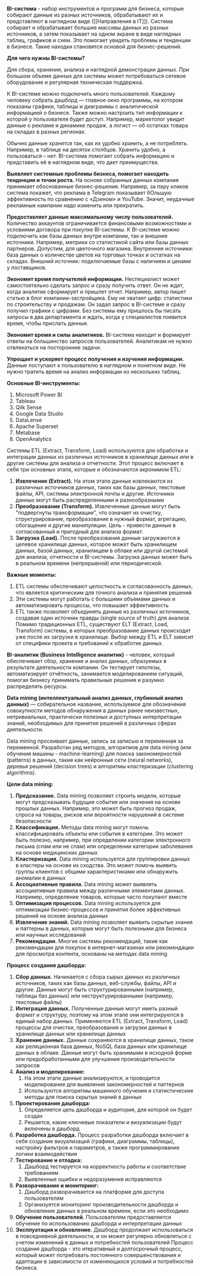 **BI-система** - набор инструментов и программ для бизнеса, которые собирают данные из разных источников, обрабатывают их и представляют в наглядном виде ([[Направления в IT]]). Система собирает и обрабатывает большие массивы данных из разных источников, а затем показывает на одном экране в виде наглядных таблиц, графиков и схем. Это помогает увидеть проблемы и тенденции в бизнесе. Такие находки становятся основой для бизнес-решений.

**Для чего нужны BI-системы?**

Для сбора, хранения, анализа и наглядной демонстрации данных. При большом объеме данных для системы может потребоваться сетевое оборудование и регулярная техническая поддержка.

К BI-системе можно подключить много пользователей. Каждому человеку собрать дашборд — главное окно программы, на котором показаны графики, таблицы и диаграммы с аналитической информацией о бизнесе. Также можно настроить тип информации к которой у пользователя будет доступ. Например, маркетолог увидит данные о рекламе и динамике продаж, а логист — об остатках товара на складах в разных регионах.

Обычно данные хранятся так, как их удобно хранить, а не потреблять. Например, в таблице на десяток столбцов. Хранить удобно, а пользоваться – нет. BI-система помогает собрать информацию и представить её в наглядном виде, что дает преимущества. 

**Выявляет системные проблемы бизнеса, помогает находить тенденции и точки роста.** На основе собранных данных компания принимает обоснованные бизнес-решения. Например, за пару кликов система покажет, что реклама в Telegram показывает бОльшую эффективность по сравнению с «Дзеном» и YouTube. Значит, неудачные рекламные кампании надо изменить или прекратить.

**Предоставляет данные максимальному числу пользователей.** Количество аккаунтов ограничивается финансовыми возможностями и условиями договора при покупке BI-системы. К BI-системе можно подключить как базы данных внутри компании, так и внешние источники. Например, метрики со статистикой сайта или базы данных партнеров. Допустим, для цветочного магазина. Внутренние источники: база данных о количестве цветов на торговых точках и остатках на складах. Внешний источник: подключаемые базы с наличием и ценами у поставщиков.

**Экономит время получателей информации.** Неспециалист может самостоятельно сделать запрос и сразу получить ответ. Он не ждет, когда аналитик сформирует и пришлет отчет. Например, автор пишет статью в блог компании-застройщика. Ему не хватает цифр: статистики по строительству и продажам. Он задал запрос в BI-системе и сразу получил графики с цифрами. Без системы ему пришлось бы писать запросы в два департамента и ждать, когда у специалистов появится время, чтобы прислать данные.

**Экономит время и силы аналитиков.** BI-система находит и формирует ответы на большинство запросов пользователей. Аналитикам не нужно отвлекаться на посторонние задачи.

**Упрощает и ускоряет процесс получения и изучения информации.** Данные поступают к пользователю в наглядном и понятном виде. Не нужно тратить время на анализ информации из нескольких таблиц.

**Основные BI-инструменты:**
1) Microsoft Power BI 
2) Tableau
3) Qilk Sense
4) Google Data Studio
5) DataLense
6) Apache Superset
7) Metabase
8) OpenAnalytics

Системы ETL (Extract, Transform, Load) используются для обработки и интеграции данных из различных источников в хранилище данных или в другие системы для анализа и отчетности. Этот процесс включает в себя три основных этапа, которые и обозначаются акронимом ETL:
1) **Извлечение (Extract).** На этом этапе данные извлекаются из различных источников данных, таких как базы данных, текстовые файлы, API, системы электронной почты и другие. Источники данных могут быть распределенными и разнообразными
2) **Преобразование (Transform).** Извлеченные данные могут быть "подвергнуты трансформации", что означает их очистку, структурирование, преобразование в нужный формат, агрегацию, обогащение и другие манипуляции. Цель - привести данные в согласованный и пригодный для анализа формат.
3) **Загрузка (Load).** После преобразования данные загружаются в целевое хранилище данных, которое может быть хранилищем данных, базой данных, хранилищем в облаке или другой системой для анализа, отчетности и BI-системы. Загрузка данных может быть в реальном времени (непрерывной) или периодической.

**Важные моменты:**
1) ETL системы обеспечивают целостность и согласованность данных, что является критическим для точного анализа и принятия решений
2) Эти системы могут работать с большими объемами данных и автоматизировать процессы, что повышает эффективность
3) ETL также позволяет объединять данные из различных источников, создавая один источник правды (single source of truth) для анализа
Помимо традиционных ETL, существуют ELT (Extract, Load, Transform) системы, в которых преобразование данных происходит уже после их загрузки в хранилище. Выбор между ETL и ELT зависит от специфики проекта и требований к обработке данных.

**BI-аналитик (Business Intelligence аналитик)** - человек, который обеспечивает сбор, хранение и анализ данных, образуемых в результате деятельности компании. Он тестирует гипотезы, автоматизирует отчётность, занимается моделированием ситуаций, помогая бизнесу принимать правильные решения и разумно распределять ресурсы.

**Data mining (интеллектуальный анализ данных, глубинный анализ данных)** — собирательное название, используемое для обозначения совокупности методов обнаружения в данных ранее неизвестных, нетривиальных, практически полезных и доступных интерпретации знаний, необходимых для принятия решений в различных сферах деятельности.

Data mining просеивает данные, запись за записью и переменная за переменной. Разработан ряд методов, алгоритмов для data mining (или обучения машины - machine-learning) для поиска закономерностей (patterns) в данных, такие как нейронные сети (neural networks), деревья решений (decision trees) и алгоритмы кластеризации (clustering algorithms).

**Цели data mining:**
1) **Предсказание.** Data mining позволяет строить модели, которые могут предсказывать будущие события или значения на основе прошлых данных. Например, это может быть прогноз продаж, спроса на товары, рисков или вероятности нарушений в системе безопасности
2) **Классификация.** Методы data mining могут помочь классифицировать объекты или события в категории. Это может быть полезно, например, при определении категории электронного письма (спам или не спам) или определении категории заболевания на основе медицинских данных
3) **Кластеризация.** Data mining используется для группировки данных в кластеры на основе их сходства. Это может помочь выявить группы клиентов с общими характеристиками или обнаружить аномалии в данных
4) **Ассоциативные правила.** Data mining может выявлять ассоциативные правила между различными элементами данных. Например, определение товаров, которые часто покупают вместе
5) **Оптимизация процессов.** Data mining используется для оптимизации бизнес-процессов и принятия более эффективных решений на основе анализа данных
6) **Извлечение знаний.** Data mining позволяет выявить скрытые знания и паттерны в данных, которые могут быть полезными для бизнеса или научных исследований
7) **Рекомендации.** Многие системы рекомендаций, такие как рекомендации для покупок в интернет-магазинах или рекомендации для просмотра контента, основаны на методах data mining

**Процесс создания дашборда:**
1) **Сбор данных.** Начинается с сбора сырых данных из различных источников, таких как базы данных, веб-службы, файлы, API и другие. Данные могут быть структурированными (например, таблицы баз данных) или неструктурированными (например, текстовые файлы)
2) **Интеграция данных.** Полученные данные могут иметь разный формат и структуру, поэтому на этом этапе они интегрируются в единый набор данных. Применяются ETL (Extract, Transform, Load) процессы для очистки, преобразования и загрузки данных в хранилище данных или хранилище данных
3) **Хранение данных.** Данные сохраняются в хранилище данных, такое как реляционная база данных, NoSQL база данных или хранилище данных в облаке. Данные могут быть хранимыми в исходной форме или предобработанными для улучшения производительности запросов
4) **Анализ и моделирование:**
	1) На этом этапе данные анализируются, и проводится моделирование для выявления закономерностей и паттернов
	2) Используются алгоритмы машинного обучения и статистические методы для поиска скрытых знаний в данных
5) **Проектирование дашборда:**
	1) Определяется цель дашборда и аудитория, для которой он будет создан
	2) Решается, какие ключевые показатели и визуализации будут включены в дашборд
6) **Разработка дашборда.** Процесс разработки дашборда включает в себя создание визуализаций (графики, диаграммы, таблицы), настройку фильтров и параметров, а также программирование логики взаимодействия
7) **Тестирование и отладка:**
	1) Дашборд тестируется на корректность работы и соответствие требованиям
	2) Выявленные ошибки и недоразумения исправляются
8) **Разворачивание и мониторинг:**
	1) Дашборд разворачивается на платформе для доступа пользователям
	2) Организуется мониторинг производительности дашборда и обновление данных в реальном времени, если это необходимо
9) **Обучение пользователей.** Пользователям предоставляется обучение по использованию дашборда и интерпретации данных
10) **Эксплуатация и обновление.** Дашборд продолжает использоваться в повседневной деятельности, и он может регулярно обновляться с учетом изменений в данных и потребностей пользователей
Процесс создания дашборда - это итеративный и долгосрочный процесс, который может потребовать постоянного совершенствования и адаптации в зависимости от изменяющихся условий и потребностей бизнеса.